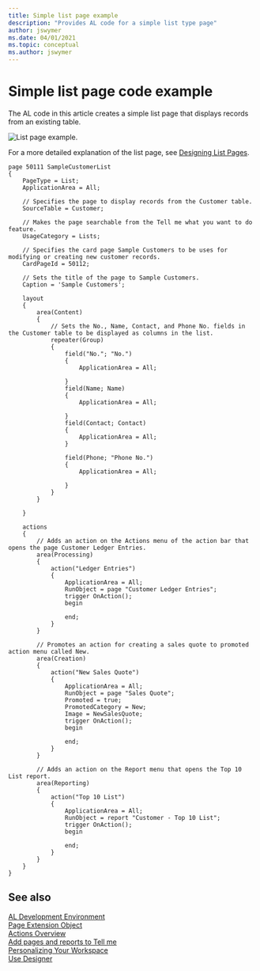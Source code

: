 ```yaml
---
title: Simple list page example
description: "Provides AL code for a simple list type page"
author: jswymer
ms.date: 04/01/2021
ms.topic: conceptual
ms.author: jswymer
---
```


# Simple list page code example

The AL code in this article creates a simple list page that displays records from an existing table.

![List page example.](media/sample-list-page.png "[List page example")

For a more detailed explanation of the list page, see [Designing List Pages](devenv-designing-list-pages.md).

```AL
page 50111 SampleCustomerList
{
    PageType = List;
    ApplicationArea = All;

    // Specifies the page to display records from the Customer table.
    SourceTable = Customer;

    // Makes the page searchable from the Tell me what you want to do feature. 
    UsageCategory = Lists;

    // Specifies the card page Sample Customers to be uses for modifying or creating new customer records.
    CardPageId = 50112;

    // Sets the title of the page to Sample Customers.
    Caption = 'Sample Customers';

    layout
    {
        area(Content)
        {
            // Sets the No., Name, Contact, and Phone No. fields in the Customer table to be displayed as columns in the list. 
            repeater(Group)
            {
                field("No."; "No.")
                {
                    ApplicationArea = All;

                }
                field(Name; Name)
                {
                    ApplicationArea = All;

                }
                field(Contact; Contact)
                {
                    ApplicationArea = All;
                }

                field(Phone; "Phone No.")
                {
                    ApplicationArea = All;

                }
            }
        }
    
    }

    actions
    {
        // Adds an action on the Actions menu of the action bar that opens the page Customer Ledger Entries. 
        area(Processing)
        {
            action("Ledger Entries")
            {
                ApplicationArea = All;
                RunObject = page "Customer Ledger Entries";
                trigger OnAction();
                begin

                end;
            }
        }

        // Promotes an action for creating a sales quote to promoted action menu called New.
        area(Creation)
        {
            action("New Sales Quote")
            {
                ApplicationArea = All;
                RunObject = page "Sales Quote";
                Promoted = true;
                PromotedCategory = New;
                Image = NewSalesQuote;
                trigger OnAction();
                begin

                end;
            }
        }

        // Adds an action on the Report menu that opens the Top 10 List report.
        area(Reporting)
        {
            action("Top 10 List")
            {
                ApplicationArea = All;
                RunObject = report "Customer - Top 10 List";
                trigger OnAction();
                begin

                end;
            }
        }
    }
}
```

## See also

[AL Development Environment](devenv-reference-overview.md)  
[Page Extension Object](devenv-page-ext-object.md)  
[Actions Overview](devenv-actions-overview.md)  
[Add pages and reports to Tell me](devenv-al-menusuite-functionality.md)  
[Personalizing Your Workspace](/dynamics365/business-central/ui-personalization-user)  
[Use Designer](devenv-inclient-designer.md)  
